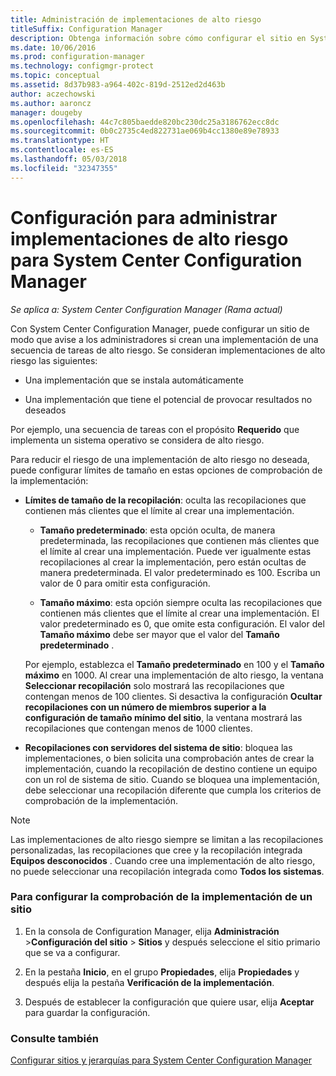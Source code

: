```yaml
---
title: Administración de implementaciones de alto riesgo
titleSuffix: Configuration Manager
description: Obtenga información sobre cómo configurar el sitio en System Center Configuration Manager para advertir a los administradores si crean una implementación de alto riesgo.
ms.date: 10/06/2016
ms.prod: configuration-manager
ms.technology: configmgr-protect
ms.topic: conceptual
ms.assetid: 8d37b983-a964-402c-819d-2512ed2d463b
author: aczechowski
ms.author: aaroncz
manager: dougeby
ms.openlocfilehash: 44c7c805baedde820bc230dc25a3186762ecc8dc
ms.sourcegitcommit: 0b0c2735c4ed822731ae069b4cc1380e89e78933
ms.translationtype: HT
ms.contentlocale: es-ES
ms.lasthandoff: 05/03/2018
ms.locfileid: "32347355"
---
```

# <a name="settings-to-manage-high-risk-deployments-for-system-center-configuration-manager"></a>Configuración para administrar implementaciones de alto riesgo para System Center Configuration Manager

*Se aplica a: System Center Configuration Manager (Rama actual)*


Con System Center Configuration Manager, puede configurar un sitio de modo que avise a los administradores si crean una implementación de una secuencia de tareas de alto riesgo. Se consideran implementaciones de alto riesgo las siguientes:  

-   Una implementación que se instala automáticamente  

-   Una implementación que tiene el potencial de provocar resultados no deseados  

 Por ejemplo, una secuencia de tareas con el propósito **Requerido** que implementa un sistema operativo se considera de alto riesgo.  

 Para reducir el riesgo de una implementación de alto riesgo no deseada, puede configurar límites de tamaño en estas opciones de comprobación de la implementación:  

-   **Límites de tamaño de la recopilación**: oculta las recopilaciones que contienen más clientes que el límite al crear una implementación.  

    -   **Tamaño predeterminado**: esta opción oculta, de manera predeterminada, las recopilaciones que contienen más clientes que el límite al crear una implementación. Puede ver igualmente estas recopilaciones al crear la implementación, pero están ocultas de manera predeterminada. El valor predeterminado es 100. Escriba un valor de 0 para omitir esta configuración.  

    -   **Tamaño máximo**: esta opción siempre oculta las recopilaciones que contienen más clientes que el límite al crear una implementación. El valor predeterminado es 0, que omite esta configuración. El valor del **Tamaño máximo** debe ser mayor que el valor del **Tamaño predeterminado** .  

     Por ejemplo, establezca el **Tamaño predeterminado** en 100 y el **Tamaño máximo** en 1000. Al crear una implementación de alto riesgo, la ventana **Seleccionar recopilación** solo mostrará las recopilaciones que contengan menos de 100 clientes. Si desactiva la configuración **Ocultar recopilaciones con un número de miembros superior a la configuración de tamaño mínimo del sitio**, la ventana mostrará las recopilaciones que contengan menos de 1000 clientes.  

-   **Recopilaciones con servidores del sistema de sitio**: bloquea las implementaciones, o bien solicita una comprobación antes de crear la implementación, cuando la recopilación de destino contiene un equipo con un rol de sistema de sitio. Cuando se bloquea una implementación, debe seleccionar una recopilación diferente que cumpla los criterios de comprobación de la implementación.  

> [!NOTE]  
>  Las implementaciones de alto riesgo siempre se limitan a las recopilaciones personalizadas, las recopilaciones que cree y la recopilación integrada **Equipos desconocidos** . Cuando cree una implementación de alto riesgo, no puede seleccionar una recopilación integrada como **Todos los sistemas**.  

### <a name="to-configure-deployment-verification-for-a-site"></a>Para configurar la comprobación de la implementación de un sitio  

1.  En la consola de Configuration Manager, elija **Administración** >**Configuración del sitio** > **Sitios** y después seleccione el sitio primario que se va a configurar.  

2.  En la pestaña **Inicio**, en el grupo **Propiedades**, elija **Propiedades** y después elija la pestaña **Verificación de la implementación**.  

3.  Después de establecer la configuración que quiere usar, elija **Aceptar** para guardar la configuración.  

### <a name="see-also"></a>Consulte también  
 [Configurar sitios y jerarquías para System Center Configuration Manager](../../core/servers/deploy/configure/configure-sites-and-hierarchies.md)
